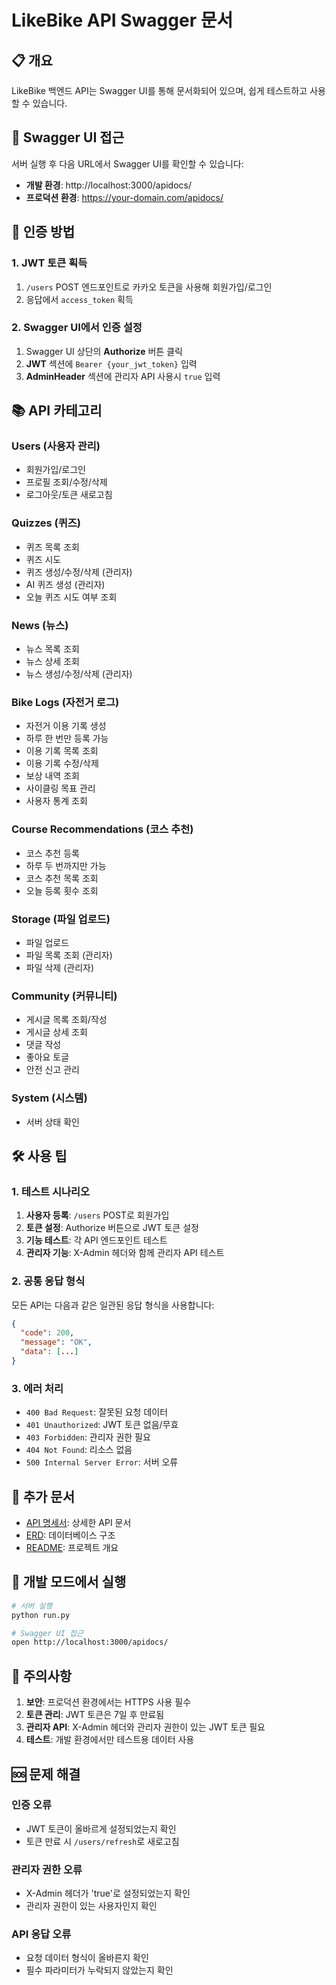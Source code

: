 # LikeBike API Swagger 문서

## 📋 개요

LikeBike 백엔드 API는 Swagger UI를 통해 문서화되어 있으며, 쉽게 테스트하고 사용할 수 있습니다.

## 🔗 Swagger UI 접근

서버 실행 후 다음 URL에서 Swagger UI를 확인할 수 있습니다:

- **개발 환경**: http://localhost:3000/apidocs/
- **프로덕션 환경**: https://your-domain.com/apidocs/

## 🔐 인증 방법

### 1. JWT 토큰 획득

1. `/users` POST 엔드포인트로 카카오 토큰을 사용해 회원가입/로그인
2. 응답에서 `access_token` 획득

### 2. Swagger UI에서 인증 설정

1. Swagger UI 상단의 **Authorize** 버튼 클릭
2. **JWT** 섹션에 `Bearer {your_jwt_token}` 입력
3. **AdminHeader** 섹션에 관리자 API 사용시 `true` 입력

## 📚 API 카테고리

### Users (사용자 관리)

- 회원가입/로그인
- 프로필 조회/수정/삭제
- 로그아웃/토큰 새로고침

### Quizzes (퀴즈)

- 퀴즈 목록 조회
- 퀴즈 시도
- 퀴즈 생성/수정/삭제 (관리자)
- AI 퀴즈 생성 (관리자)
- 오늘 퀴즈 시도 여부 조회

### News (뉴스)

- 뉴스 목록 조회
- 뉴스 상세 조회
- 뉴스 생성/수정/삭제 (관리자)

### Bike Logs (자전거 로그)

- 자전거 이용 기록 생성
- 하루 한 번만 등록 가능
- 이용 기록 목록 조회
- 이용 기록 수정/삭제
- 보상 내역 조회
- 사이클링 목표 관리
- 사용자 통계 조회

### Course Recommendations (코스 추천)

- 코스 추천 등록
- 하루 두 번까지만 가능
- 코스 추천 목록 조회
- 오늘 등록 횟수 조회

### Storage (파일 업로드)

- 파일 업로드
- 파일 목록 조회 (관리자)
- 파일 삭제 (관리자)

### Community (커뮤니티)

- 게시글 목록 조회/작성
- 게시글 상세 조회
- 댓글 작성
- 좋아요 토글
- 안전 신고 관리

### System (시스템)

- 서버 상태 확인

## 🛠️ 사용 팁

### 1. 테스트 시나리오

1. **사용자 등록**: `/users` POST로 회원가입
2. **토큰 설정**: Authorize 버튼으로 JWT 토큰 설정
3. **기능 테스트**: 각 API 엔드포인트 테스트
4. **관리자 기능**: X-Admin 헤더와 함께 관리자 API 테스트

### 2. 공통 응답 형식

모든 API는 다음과 같은 일관된 응답 형식을 사용합니다:

```json
{
  "code": 200,
  "message": "OK",
  "data": [...]
}
```

### 3. 에러 처리

- `400 Bad Request`: 잘못된 요청 데이터
- `401 Unauthorized`: JWT 토큰 없음/무효
- `403 Forbidden`: 관리자 권한 필요
- `404 Not Found`: 리소스 없음
- `500 Internal Server Error`: 서버 오류

## 📖 추가 문서

- [API 명세서](./API_DOCUMENTATION.md): 상세한 API 문서
- [ERD](./docs/ERD.md): 데이터베이스 구조
- [README](./README.md): 프로젝트 개요

## 🔧 개발 모드에서 실행

```bash
# 서버 실행
python run.py

# Swagger UI 접근
open http://localhost:3000/apidocs/
```

## 📝 주의사항

1. **보안**: 프로덕션 환경에서는 HTTPS 사용 필수
2. **토큰 관리**: JWT 토큰은 7일 후 만료됨
3. **관리자 API**: X-Admin 헤더와 관리자 권한이 있는 JWT 토큰 필요
4. **테스트**: 개발 환경에서만 테스트용 데이터 사용

## 🆘 문제 해결

### 인증 오류

- JWT 토큰이 올바르게 설정되었는지 확인
- 토큰 만료 시 `/users/refresh`로 새로고침

### 관리자 권한 오류

- X-Admin 헤더가 'true'로 설정되었는지 확인
- 관리자 권한이 있는 사용자인지 확인

### API 응답 오류

- 요청 데이터 형식이 올바른지 확인
- 필수 파라미터가 누락되지 않았는지 확인
